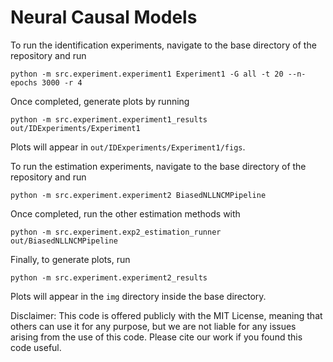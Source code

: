 # Neural Causal Models

To run the identification experiments, navigate to the base directory of the repository and run

`python -m src.experiment.experiment1 Experiment1 -G all -t 20 --n-epochs 3000 -r 4`

Once completed, generate plots by running

`python -m src.experiment.experiment1_results out/IDExperiments/Experiment1`

Plots will appear in `out/IDExperiments/Experiment1/figs`.

To run the estimation experiments, navigate to the base directory of the repository and run

`python -m src.experiment.experiment2 BiasedNLLNCMPipeline`

Once completed, run the other estimation methods with

`python -m src.experiment.exp2_estimation_runner out/BiasedNLLNCMPipeline`

Finally, to generate plots, run

`python -m src.experiment.experiment2_results`

Plots will appear in the `img` directory inside the base directory.


Disclaimer: This code is offered publicly with the MIT License, meaning that others can use it for any purpose, but we are not liable for any issues arising from the use of this code. Please cite our work if you found this code useful.
